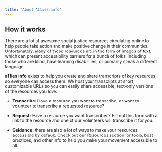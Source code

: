 ```yaml
---
title: "About A11ies.info"
---
```


## How it works

There are a lot of awesome social justice resources circulating online to help people take action and make positive change in their communities. Unfortunately, many of these resources are in the form of images of text, which can present accessibility barriers for a bunch of folks, including those who are blind, have learning disabilities, or primarily speak a different language.

**a11ies.info** exists to help you create and share transcripts of key resources, so everyone can access them. We host your transcripts at short, customizable URLs so you can easily share accessible, text-only versions of the resources you love.

- **Transcribe:** Have a resource you want to transcribe, or want to volunteer to transcribe a requested resource?
- **Request:** Have a resource you want transcribed? Fill out this form with a link to the resource and one of our volunteers will transcribe it for you.

- **Guidance:** there are also a lot of ways to make your resources accessible by default. Check out our Resources section for tools, best practices, and other info to help you make your movement accessible to all.
